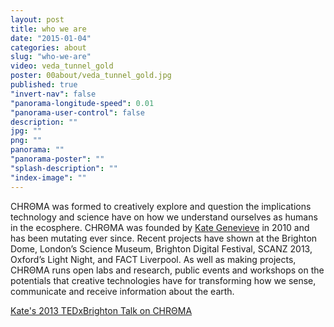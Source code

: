 ```yaml
---
layout: post
title: who we are
date: "2015-01-04"
categories: about
slug: "who-we-are"
video: veda_tunnel_gold
poster: 00about/veda_tunnel_gold.jpg
published: true
"invert-nav": false
"panorama-longitude-speed": 0.01
"panorama-user-control": false
description: ""
jpg: ""
png: ""
panorama: ""
"panorama-poster": ""
"splash-description": ""
"index-image": ""
---
```



<span class="chroma">CHRΘMA</span> was formed to creatively explore and question the implications technology and science have on how we understand ourselves as humans in the ecosphere. <span class="chroma">CHRΘMA</span> was founded by <a href="https://twitter.com/kategenevieve" target="_blank" class="green" >Kate Genevieve</a> in 2010 and has been mutating ever since. Recent projects have shown at the Brighton Dome, London’s Science Museum, Brighton Digital Festival, SCANZ 2013, Oxford’s Light Night, and FACT Liverpool. As well as making projects, <span class="chroma">CHRΘMA</span> runs open labs and research, public events and workshops on the potentials that creative technologies have for transforming how we sense, communicate and receive information about the earth.

[Kate's 2013 TEDxBrighton Talk on CHRΘMA](https://www.youtube.com/watch?v=4os_yd51dYY)
